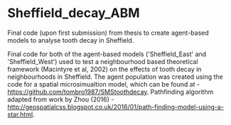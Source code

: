 # Sheffield_decay_ABM
Final code (upon first submission) from thesis to create agent-based models to analyse tooth decay in Sheffield.

Final code for both of the agent-based models ('Sheffield_East' and 'Sheffield_West') used to test a neighbourhood based theoretical framework
(Macintyre et al, 2002) on the effects of tooth decay in neighbourhoods in Sheffield. The agent population was created using the code for
a spatial microsimualtion model, which can be found at - https://github.com/tombro1987/SMStoothdecay. Pathfinding algorithm adapted from work by Zhou (2016) - http://geospatialcss.blogspot.co.uk/2016/01/path-finding-model-using-a-star.html. 
